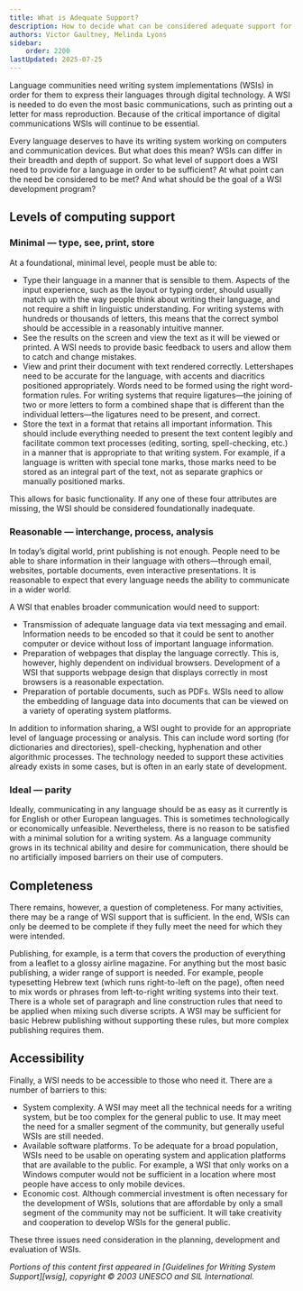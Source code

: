 ```yaml
---
title: What is Adequate Support?
description: How to decide what can be considered adequate support for a writing system
authors: Victor Gaultney, Melinda Lyons
sidebar:
    order: 2200
lastUpdated: 2025-07-25
---
```


Language communities need writing system implementations (WSIs) in order for them to express their languages through digital technology. A WSI is needed to do even the most basic communications, such as printing out a letter for mass reproduction. Because of the critical importance of digital communications WSIs will continue to be essential.

Every language deserves to have its writing system working on computers and communication devices. But what does this mean? WSIs can differ in their breadth and depth of support. So what level of support does a WSI need to provide for a language in order to be sufficient? At what point can the need be considered to be met? And what should be the goal of a WSI development program?

## Levels of computing support

### Minimal — type, see, print, store

At a foundational, minimal level, people must be able to:

- Type their language in a manner that is sensible to them. Aspects of the input experience, such as the layout or typing order, should usually match up with the way people think about writing their language, and not require a shift in linguistic understanding. For writing systems with hundreds or thousands of letters, this means that the correct symbol should be accessible in a reasonably intuitive manner.
- See the results on the screen and view the text as it will be viewed or printed. A WSI needs to provide basic feedback to users and allow them to catch and change mistakes.
- View and print their document with text rendered correctly. Lettershapes need to be accurate for the language, with accents and diacritics positioned appropriately. Words need to be formed using the right word-formation rules. For writing systems that require ligatures—the joining of two or more letters to form a combined shape that is different than the individual letters—the ligatures need to be present, and correct.
- Store the text in a format that retains all important information. This should include everything needed to present the text content legibly and facilitate common text processes (editing, sorting, spell-checking, etc.) in a manner that is appropriate to that writing system. For example, if a language is written with special tone marks, those marks need to be stored as an integral part of the text, not as separate graphics or manually positioned marks.

This allows for basic functionality. If any one of these four attributes are missing, the WSI should be considered foundationally inadequate.

### Reasonable — interchange, process, analysis

In today’s digital world, print publishing is not enough. People need to be able to share information in their language with others—through email, websites, portable documents, even interactive presentations. It is reasonable to expect that every language needs the ability to communicate in a wider world.

A WSI that enables broader communication would need to support:

- Transmission of adequate language data via text messaging and email. Information needs to be encoded so that it could be sent to another computer or device without loss of important language information.
- Preparation of webpages that display the language correctly. This is, however, highly dependent on individual browsers. Development of a WSI that supports webpage design that displays correctly in most browsers is a reasonable expectation.
- Preparation of portable documents, such as PDFs. WSIs need to allow the embedding of language data into documents that can be viewed on a variety of operating system platforms.

In addition to information sharing, a WSI ought to provide for an appropriate level of language processing or analysis. This can include word sorting (for dictionaries and directories), spell-checking, hyphenation and other algorithmic processes. The technology needed to support these activities already exists in some cases, but is often in an early state of development.

### Ideal — parity

Ideally, communicating in any language should be as easy as it currently is for English or other European languages. This is sometimes technologically or economically unfeasible. Nevertheless, there is no reason to be satisfied with a minimal solution for a writing system. As a language community grows in its technical ability and desire for communication, there should be no artificially imposed barriers on their use of computers.

## Completeness

There remains, however, a question of completeness. For many activities, there may be a range of WSI support that is sufficient. In the end, WSIs can only be deemed to be complete if they fully meet the need for which they were intended.

Publishing, for example, is a term that covers the production of everything from a leaflet to a glossy airline magazine. For anything but the most basic publishing, a wider range of support is needed. For example, people typesetting Hebrew text (which runs right-to-left on the page), often need to mix words or phrases from left-to-right writing systems into their text. There is a whole set of paragraph and line construction rules that need to be applied when mixing such diverse scripts. A WSI may be sufficient for basic Hebrew publishing without supporting these rules, but more complex publishing requires them.

## Accessibility

Finally, a WSI needs to be accessible to those who need it. There are a number of barriers to this:

- System complexity. A WSI may meet all the technical needs for a writing system, but be too complex for the general public to use. It may meet the need for a smaller segment of the community, but generally useful WSIs are still needed.
- Available software platforms. To be adequate for a broad population, WSIs need to be usable on operating system and application platforms that are available to the public. For example, a WSI that only works on a Windows computer would not be sufficient in a location where most people have access to only mobile devices.
- Economic cost. Although commercial investment is often necessary for the development of WSIs, solutions that are affordable by only a small segment of the community may not be sufficient. It will take creativity and cooperation to develop WSIs for the general public.

These three issues need consideration in the planning, development and evaluation of WSIs.


_Portions of this content first appeared in [Guidelines for Writing System Support][wsig], copyright © 2003 UNESCO and SIL International._
